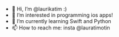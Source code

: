 - 👋 Hi, I’m @laurikatim :)
- 👀 I’m interested in programming ios apps!
- 🌱 I’m currently learning Swift and Python
- 📫 How to reach me: insta @lauratimotin

<!---
laurikatim/laurikatim is a ✨ special ✨ repository because its `README.md` (this file) appears on your GitHub profile.
You can click the Preview link to take a look at your changes.
--->
